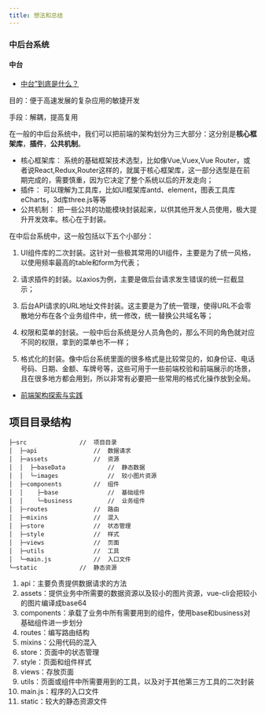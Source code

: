```yaml
---
title: 想法和总结
---
```



### 中后台系统

#### 中台
- [中台”到底是什么？](https://zhuanlan.zhihu.com/p/75223466)

目的：便于高速发展的复杂应用的敏捷开发

手段：解耦，提高复用

在一般的中后台系统中，我们可以把前端的架构划分为三大部分：这分别是**核心框架库**，**插件**，**公共机制**。

- 核心框架库： 系统的基础框架技术选型，比如像Vue,Vuex,Vue Router，或者说React,Redux,Router这样的，就属于核心框架库，这一部分选型是在前期完成的，需要慎重，因为它决定了整个系统以后的开发走向；
- 插件： 可以理解为工具库，比如UI框架库antd、element，图表工具库eCharts，3d库three.js等等
- 公共机制： 把一些公共的功能模块封装起来，以供其他开发人员使用，极大提升开发效率。核心在于封装。

在中后台系统中，这一般包括以下五个小部分：

1. UI组件库的二次封装。这针对一些极其常用的UI组件，主要是为了统一风格，以使用频率最高的table和form为代表；

2. 请求插件的封装。以axios为例，主要是做后台请求发生错误的统一拦截显示；

3. 后台API请求的URL地址文件封装。这主要是为了统一管理，使得URL不会零散地分布在各个业务组件中，统一修改，统一替换公共域名等；

4. 权限和菜单的封装。一般中后台系统是分人员角色的，那么不同的角色就对应不同的权限，拿到的菜单也不一样；

5. 格式化的封装。像中后台系统里面的很多格式是比较常见的，如身份证、电话号码、日期、金额、车牌号等，这些可用于一些前端校验和前端展示的场景，且在很多地方都会用到，所以非常有必要把一些常用的格式化操作放到全局。

- [前端架构探索与实践](https://blog.csdn.net/qq_29438877/article/details/108675426)

## 项目目录结构

```
├─src               //  项目目录
│  ├─api                //  数据请求
│  ├─assets             //  资源
│  │  ├─baseData            //  静态数据
│  │  └─images              //  较小图片资源
│  ├─components         //  组件
│  │    ├─base              //  基础组件
│  │    └─business          //  业务组件
│  ├─routes             //  路由
│  ├─mixins             //  混入
│  ├─store              //  状态管理
│  ├─style              //  样式
│  ├─views              //  页面
│  ├─utils              //  工具
│  └─main.js            //  入口文件
└─static            //  静态资源

```
1. api：主要负责提供数据请求的方法
2. assets：提供业务中所需要的数据资源以及较小的图片资源，vue-cli会把较小的图片编译成base64
3. components：承载了业务中所有需要用到的组件，使用base和business对基础组件进一步划分
4. routes：编写路由结构
5. mixins：公用代码的混入
6. store：页面中的状态管理
7. style：页面和组件样式
8. views：存放页面
9. utils：页面或组件中所需要用到的工具，以及对于其他第三方工具的二次封装
10. main.js：程序的入口文件
11. static：较大的静态资源文件
